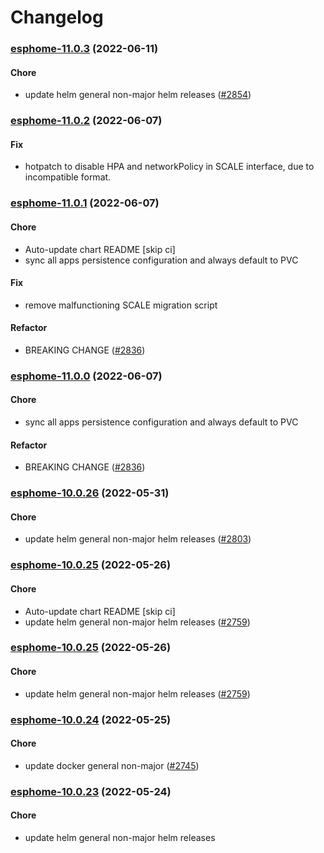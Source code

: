 # Changelog<br>


<a name="esphome-11.0.3"></a>
### [esphome-11.0.3](https://github.com/truecharts/apps/compare/esphome-11.0.2...esphome-11.0.3) (2022-06-11)

#### Chore

* update helm general non-major helm releases ([#2854](https://github.com/truecharts/apps/issues/2854))



<a name="esphome-11.0.2"></a>
### [esphome-11.0.2](https://github.com/truecharts/apps/compare/esphome-11.0.1...esphome-11.0.2) (2022-06-07)

#### Fix

* hotpatch to disable HPA and networkPolicy in SCALE interface, due to incompatible format.



<a name="esphome-11.0.1"></a>
### [esphome-11.0.1](https://github.com/truecharts/apps/compare/esphome-10.0.26...esphome-11.0.1) (2022-06-07)

#### Chore

* Auto-update chart README [skip ci]
* sync all apps persistence configuration and always default to PVC

#### Fix

* remove malfunctioning SCALE migration script

#### Refactor

* BREAKING CHANGE ([#2836](https://github.com/truecharts/apps/issues/2836))



<a name="esphome-11.0.0"></a>
### [esphome-11.0.0](https://github.com/truecharts/apps/compare/esphome-10.0.26...esphome-11.0.0) (2022-06-07)

#### Chore

* sync all apps persistence configuration and always default to PVC

#### Refactor

* BREAKING CHANGE ([#2836](https://github.com/truecharts/apps/issues/2836))



<a name="esphome-10.0.26"></a>
### [esphome-10.0.26](https://github.com/truecharts/apps/compare/esphome-10.0.25...esphome-10.0.26) (2022-05-31)

#### Chore

* update helm general non-major helm releases ([#2803](https://github.com/truecharts/apps/issues/2803))



<a name="esphome-10.0.25"></a>
### [esphome-10.0.25](https://github.com/truecharts/apps/compare/esphome-10.0.24...esphome-10.0.25) (2022-05-26)

#### Chore

* Auto-update chart README [skip ci]
* update helm general non-major helm releases ([#2759](https://github.com/truecharts/apps/issues/2759))



<a name="esphome-10.0.25"></a>
### [esphome-10.0.25](https://github.com/truecharts/apps/compare/esphome-10.0.24...esphome-10.0.25) (2022-05-26)

#### Chore

* update helm general non-major helm releases ([#2759](https://github.com/truecharts/apps/issues/2759))



<a name="esphome-10.0.24"></a>
### [esphome-10.0.24](https://github.com/truecharts/apps/compare/esphome-10.0.23...esphome-10.0.24) (2022-05-25)

#### Chore

* update docker general non-major ([#2745](https://github.com/truecharts/apps/issues/2745))



<a name="esphome-10.0.23"></a>
### [esphome-10.0.23](https://github.com/truecharts/apps/compare/esphome-10.0.22...esphome-10.0.23) (2022-05-24)

#### Chore

* update helm general non-major helm releases



<a name="esphome-10.0.22"></a>
